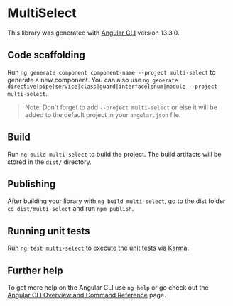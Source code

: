 # MultiSelect

This library was generated with [Angular CLI](https://github.com/angular/angular-cli) version 13.3.0.

## Code scaffolding

Run `ng generate component component-name --project multi-select` to generate a new component. You can also use `ng generate directive|pipe|service|class|guard|interface|enum|module --project multi-select`.
> Note: Don't forget to add `--project multi-select` or else it will be added to the default project in your `angular.json` file. 

## Build

Run `ng build multi-select` to build the project. The build artifacts will be stored in the `dist/` directory.

## Publishing

After building your library with `ng build multi-select`, go to the dist folder `cd dist/multi-select` and run `npm publish`.

## Running unit tests

Run `ng test multi-select` to execute the unit tests via [Karma](https://karma-runner.github.io).

## Further help

To get more help on the Angular CLI use `ng help` or go check out the [Angular CLI Overview and Command Reference](https://angular.io/cli) page.
